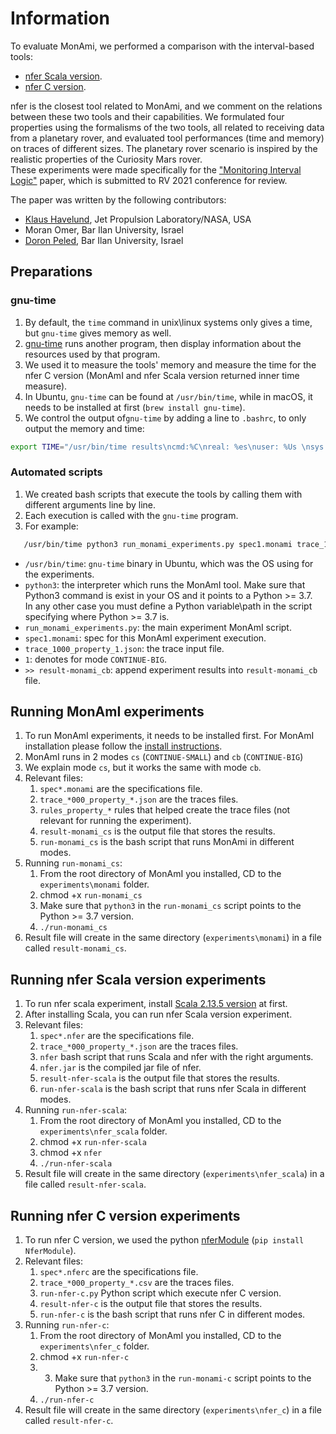 # Information
To evaluate MonAmi, we performed a comparison with the interval-based tools:
* [nfer Scala version](https://github.com/rv-tools/nfer).
* [nfer C version](https://bitbucket.org/seanmk/nfer/src/master/). 

nfer is the closest tool related to MonAmi, and we comment on the relations between these two tools and their capabilities.
We formulated four properties using the formalisms of the two tools, all related to receiving data from a planetary rover, 
and evaluated tool performances (time and memory) on traces of different sizes. 
The planetary rover scenario is inspired by the realistic properties of the Curiosity Mars rover. \
These experiments were made specifically for the ["Monitoring Interval Logic"](https://github.com/moraneus/MonAmI/blob/main/out/papers/Monitoring_Interval_Logic.pdf) paper, 
which is submitted to RV 2021 conference for review.

The paper was written by the following contributors:
* [Klaus Havelund](http://www.havelund.com/), Jet Propulsion Laboratory/NASA, USA
* Moran Omer, Bar Ilan University, Israel
* [Doron Peled](https://u.cs.biu.ac.il/~doronp/), Bar Ilan University, Israel

## Preparations
### gnu-time
1. By default, the `time` command in unix\linux systems only gives a time, but `gnu-time` gives memory as well.
2. [gnu-time](https://www.gnu.org/software/time/) runs another program, then display information about the resources used by that program.
3. We used it to measure the tools' memory and measure the time for the nfer C version (MonAmI and nfer Scala version returned inner time measure).
4. In Ubuntu, `gnu-time` can be found at `/usr/bin/time`, while in macOS, it needs to be installed at first (`brew install gnu-time`).  
5. We control the output of`gnu-time` by adding a line to `.bashrc`, to only output the memory and time:
```bash
export TIME="/usr/bin/time results\ncmd:%C\nreal: %es\nuser: %Us \nsys: %Ss \nmemory: %MKB \ncpu: %P"
```

### Automated scripts   
1. We created bash scripts that execute the tools by calling them with different arguments line by line.
2. Each execution is called with the `gnu-time` program.
3. For example:
```bash
   /usr/bin/time python3 run_monami_experiments.py spec1.monami trace_1000_property_1.json 1) >> result-monami_cb 2>&1
```
* `/usr/bin/time`: `gnu-time` binary in Ubuntu, which was the OS using for the experiments.
* `python3`: the interpreter which runs the MonAmI tool. Make sure that Python3 command is exist in your OS and it points to a Python >= 3.7. \
  In any other case you must define a Python variable\path in the script specifying where Python >= 3.7 is.
* `run_monami_experiments.py`: the main experiment MonAmI script.
* `spec1.monami`: spec for this MonAmI experiment execution.
* `trace_1000_property_1.json`: the trace input file.
* `1`: denotes for mode `CONTINUE-BIG`.
* `>> result-monami_cb`: append experiment results into `result-monami_cb` file.


## Running MonAmI experiments
1. To run MonAmI experiments, it needs to be installed first. For MonAmI installation please follow the [install instructions](https://github.com/moraneus/MonAmI#installing-monami).
2. MonAmI runs in 2 modes `cs` (`CONTINUE-SMALL`) and `cb` (`CONTINUE-BIG`)
3. We explain mode `cs`, but it works the same with mode `cb`.
4. Relevant files:   
    1. `spec*.monami` are the specifications file.
    2. `trace_*000_property_*.json` are the traces files.
    3. `rules_property_*` rules that helped create the trace files (not relevant for running the experiment).
    4. `result-monami_cs` is the output file that stores the results.
    5. `run-monami_cs` is the bash script that runs MonAmi in different modes.
5. Running `run-monami_cs`:
    1. From the root directory of MonAmI you installed, CD to the `experiments\monami` folder.
    2. chmod +x `run-monami_cs`
    3. Make sure that `python3` in the `run-monami_cs` script points to the Python >= 3.7 version.  
    4. `./run-monami_cs`
6. Result file will create in the same directory (`experiments\monami`) in a file called `result-monami_cs`.
    
## Running nfer Scala version experiments
1. To run nfer scala experiment, install [Scala 2.13.5 version](https://www.scala-lang.org/download/2.13.5.html) at first.
2. After installing Scala, you can run nfer Scala version experiment.
3. Relevant files:   
    1. `spec*.nfer` are the specifications file.
    2. `trace_*000_property_*.json` are the traces files.
    3. `nfer` bash script that runs Scala and nfer with the right arguments.
    4. `nfer.jar` is the compiled jar file of nfer.    
    5. `result-nfer-scala` is the output file that stores the results.
    6. `run-nfer-scala` is the bash script that runs nfer Scala in different modes.
4. Running `run-nfer-scala`:
    1. From the root directory of MonAmI you installed, CD to the `experiments\nfer_scala` folder.
    2. chmod +x `run-nfer-scala`
    3. chmod +x `nfer`
    4. `./run-nfer-scala`
5. Result file will create in the same directory (`experiments\nfer_scala`) in a file called `result-nfer-scala`.
    
## Running nfer C version experiments
1. To run nfer C version, we used the python [nferModule](https://pypi.org/project/NferModule/) (`pip install NferModule`).
2. Relevant files:   
    1. `spec*.nferc` are the specifications file.
    2. `trace_*000_property_*.csv` are the traces files.
    3. `run-nfer-c.py` Python script which execute nfer C version.
    4. `result-nfer-c` is the output file that stores the results.
    5. `run-nfer-c` is the bash script that runs nfer C in different modes.
4. Running `run-nfer-c`:
    1. From the root directory of MonAmI you installed, CD to the `experiments\nfer_c` folder.
    2. chmod +x `run-nfer-c`
    3. 3. Make sure that `python3` in the `run-monami-c` script points to the Python >= 3.7 version.  
    3. `./run-nfer-c`
5. Result file will create in the same directory (`experiments\nfer_c`) in a file called `result-nfer-c`.
